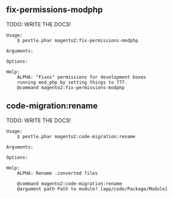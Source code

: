 ## fix-permissions-modphp

TODO: WRITE THE DOCS!

    Usage:
        $ pestle.phar magento2:fix-permissions-modphp

    Arguments:

    Options:

    Help:
        ALPHA: "Fixes" permissions for development boxes
        running mod_php by setting things to 777.
        @command magento2:fix-permissions-modphp

## code-migration:rename

TODO: WRITE THE DOCS!

    Usage:
        $ pestle.phar magento2:code-migration:rename

    Arguments:

    Options:

    Help:
        ALPHA: Rename .converted files

        @command magento2:code-migration:rename
        @argument path Path to module? [app/code/Package/Module]



